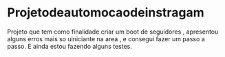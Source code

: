 # Projetodeautomocaodeinstragam
 Projeto que tem como finalidade criar um boot de seguidores , apresentou alguns erros mais so uiniciante na area , e consegui fazer um passo a passo.
E ainda estou fazendo alguns testes.
